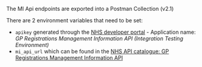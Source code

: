 The MI Api endpoints are exported into a Postman Collection (v2.1)

There are 2 environment variables that need to be set:
* `apikey` generated through the [NHS developer portal](https://portal.developer.nhs.uk/my-applications) - Application name: *GP Registrations Management Information API (Integration Testing Environment)*
* `mi_api_url` which can be found in the [NHS API catalogue: GP Registrations Management Information API](https://digital.nhs.uk/developer/api-catalogue/gp-registrations-management-information#api-description__environments-and-testing)